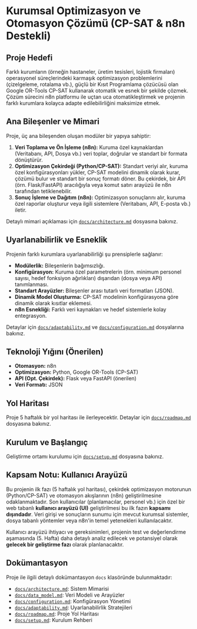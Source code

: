 # Kurumsal Optimizasyon ve Otomasyon Çözümü (CP-SAT & n8n Destekli)

## Proje Hedefi

Farklı kurumların (örneğin hastaneler, üretim tesisleri, lojistik firmaları) operasyonel süreçlerindeki karmaşık optimizasyon problemlerini (çizelgeleme, rotalama vb.), güçlü bir Kısıt Programlama çözücüsü olan Google OR-Tools CP-SAT kullanarak otomatik ve esnek bir şekilde çözmek. Çözüm sürecini n8n platformu ile uçtan uca otomatikleştirmek ve projenin farklı kurumlara kolayca adapte edilebilirliğini maksimize etmek.

## Ana Bileşenler ve Mimari

Proje, üç ana bileşenden oluşan modüler bir yapıya sahiptir:

1.  **Veri Toplama ve Ön İşleme (n8n):** Kuruma özel kaynaklardan (Veritabanı, API, Dosya vb.) veri toplar, doğrular ve standart bir formata dönüştürür.
2.  **Optimizasyon Çekirdeği (Python/CP-SAT):** Standart veriyi alır, kuruma özel konfigürasyonları yükler, CP-SAT modelini dinamik olarak kurar, çözümü bulur ve standart bir sonuç formatı döner. Bu çekirdek, bir API (örn. Flask/FastAPI) aracılığıyla veya komut satırı arayüzü ile n8n tarafından tetiklenebilir.
3.  **Sonuç İşleme ve Dağıtım (n8n):** Optimizasyon sonuçlarını alır, kuruma özel raporlar oluşturur veya ilgili sistemlere (Veritabanı, API, E-posta vb.) iletir.

Detaylı mimari açıklaması için [`docs/architecture.md`](docs/architecture.md) dosyasına bakınız.

## Uyarlanabilirlik ve Esneklik

Projenin farklı kurumlara uyarlanabilirliği şu prensiplerle sağlanır:

*   **Modülerlik:** Bileşenlerin bağımsızlığı.
*   **Konfigürasyon:** Kuruma özel parametrelerin (örn. minimum personel sayısı, hedef fonksiyon ağırlıkları) dışarıdan (dosya veya API) tanımlanması.
*   **Standart Arayüzler:** Bileşenler arası tutarlı veri formatları (JSON).
*   **Dinamik Model Oluşturma:** CP-SAT modelinin konfigürasyona göre dinamik olarak kısıtlar eklemesi.
*   **n8n Esnekliği:** Farklı veri kaynakları ve hedef sistemlerle kolay entegrasyon.

Detaylar için [`docs/adaptability.md`](docs/adaptability.md) ve [`docs/configuration.md`](docs/configuration.md) dosyalarına bakınız.

## Teknoloji Yığını (Önerilen)

*   **Otomasyon:** n8n
*   **Optimizasyon:** Python, Google OR-Tools (CP-SAT)
*   **API (Opt. Çekirdek):** Flask veya FastAPI (önerilen)
*   **Veri Formatı:** JSON

## Yol Haritası

Proje 5 haftalık bir yol haritası ile ilerleyecektir. Detaylar için [`docs/roadmap.md`](docs/roadmap.md) dosyasına bakınız.

## Kurulum ve Başlangıç

Geliştirme ortamı kurulumu için [`docs/setup.md`](docs/setup.md) dosyasına bakınız.

## Kapsam Notu: Kullanıcı Arayüzü

Bu projenin ilk fazı (5 haftalık yol haritası), çekirdek optimizasyon motorunun (Python/CP-SAT) ve otomasyon akışlarının (n8n) geliştirilmesine odaklanmaktadır. Son kullanıcılar (planlamacılar, personel vb.) için özel bir web tabanlı **kullanıcı arayüzü (UI)** geliştirilmesi bu ilk fazın **kapsamı dışındadır**. Veri girişi ve sonuçların sunumu için mevcut kurumsal sistemler, dosya tabanlı yöntemler veya n8n'in temel yetenekleri kullanılacaktır.

Kullanıcı arayüzü ihtiyacı ve gereksinimleri, projenin test ve değerlendirme aşamasında (5. Hafta) daha detaylı analiz edilecek ve potansiyel olarak **gelecek bir geliştirme fazı** olarak planlanacaktır.

## Dokümantasyon

Proje ile ilgili detaylı dokümantasyon `docs` klasöründe bulunmaktadır:

*   [`docs/architecture.md`](docs/architecture.md): Sistem Mimarisi
*   [`docs/data_model.md`](docs/data_model.md): Veri Modeli ve Arayüzler
*   [`docs/configuration.md`](docs/configuration.md): Konfigürasyon Yönetimi
*   [`docs/adaptability.md`](docs/adaptability.md): Uyarlanabilirlik Stratejileri
*   [`docs/roadmap.md`](docs/roadmap.md): Proje Yol Haritası
*   [`docs/setup.md`](docs/setup.md): Kurulum Rehberi 